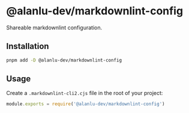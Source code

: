 # @alanlu-dev/markdownlint-config

Shareable markdownlint configuration.

## Installation

```bash
pnpm add -D @alanlu-dev/markdownlint-config
```

## Usage

Create a `.markdownlint-cli2.cjs` file in the root of your project:

```js
module.exports = require('@alanlu-dev/markdownlint-config')
```
